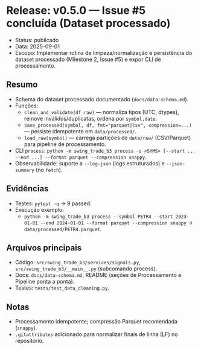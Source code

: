 # Release: v0.5.0 — Issue #5 concluída (Dataset processado)

- Status: publicado
- Data: 2025-09-01
- Escopo: Implementar rotina de limpeza/normalização e persistência do dataset processado (Milestone 2, Issue #5) e expor CLI de processamento.

## Resumo

- Schema do dataset processado documentado (`docs/data-schema.md`).
- Funções:
  - `clean_and_validate(df_raw)` — normaliza tipos (UTC, dtypes), remove inválidos/duplicatas, ordena por `symbol,date`.
  - `save_processed(symbol, df, fmt="parquet|csv", compression=...)` — persiste idempotente em `data/processed/`.
  - `load_raw(symbol)` — carrega partições de `data/raw/` (CSV/Parquet) para pipeline de processamento.
- CLI `process`: `python -m swing_trade_b3 process -s <SYMS> [--start ... --end ...] --format parquet --compression snappy`.
- Observabilidade: suporte a `--log-json` (logs estruturados) e `--json-summary` (no `fetch`).

## Evidências

- Testes: `pytest -q` → 9 passed.
- Execução exemplo:
  - `python -m swing_trade_b3 process --symbol PETR4 --start 2023-01-01 --end 2024-01-01 --format parquet --compression snappy` → `data/processed/PETR4.parquet`.

## Arquivos principais

- Código: `src/swing_trade_b3/services/signals.py`, `src/swing_trade_b3/__main__.py` (subcomando process).
- Docs: `docs/data-schema.md`, README (seções de Processamento e Pipeline ponta a ponta).
- Testes: `tests/test_data_cleaning.py`.

## Notas

- Processamento idempotente; compressão Parquet recomendada (`snappy`).
- `.gitattributes` adicionado para normalizar finais de linha (LF) no repositório.
